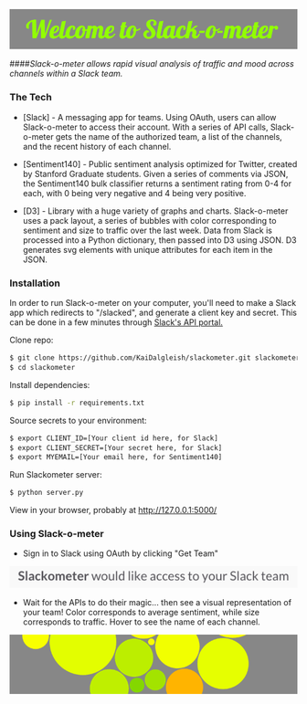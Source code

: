 ![image](/static/welcome.png)

####*Slack-o-meter allows rapid visual analysis of traffic and mood across channels within a Slack team.*




### The Tech

* [Slack] - A messaging app for teams. Using OAuth, users can allow Slack-o-meter to access their account. With a series of API calls, Slack-o-meter gets the name of the authorized team, a list of the channels, and the recent history of each channel.

* [Sentiment140] - Public sentiment analysis optimized for Twitter, created by Stanford Graduate students. Given a series of comments via JSON, the Sentiment140 bulk classifier returns a sentiment rating from 0-4 for each, with 0 being very negative and 4 being very positive. 

* [D3] - Library with a huge variety of graphs and charts. Slack-o-meter uses a pack layout, a series of bubbles with color corresponding to sentiment and size to traffic over the last week. Data from Slack is processed into a Python dictionary, then passed into D3 using JSON. D3 generates svg elements with unique attributes for each item in the JSON. 




### Installation
In order to run Slack-o-meter on your computer, you'll need to make a Slack app which redirects to "/slacked", and generate a client key and secret. This can be done in a few minutes through [Slack's API portal.](https://api.slack.com/)

Clone repo:
```sh
$ git clone https://github.com/KaiDalgleish/slackometer.git slackometer
$ cd slackometer
```

Install dependencies:
```sh
$ pip install -r requirements.txt
```

Source secrets to your environment:
```sh
$ export CLIENT_ID=[Your client id here, for Slack]
$ export CLIENT_SECRET=[Your secret here, for Slack]
$ export MYEMAIL=[Your email here, for Sentiment140]
```

Run Slackometer server:
```sh
$ python server.py
```
View in your browser, probably at http://127.0.0.1:5000/ 




### Using Slack-o-meter

- Sign in to Slack using OAuth by clicking "Get Team"

![image](/static/allow_slack.png)

- Wait for the APIs to do their magic... then see a visual representation of your team! Color corresponds to average sentiment, while size corresponds to traffic. Hover to see the name of each channel.

![image](/static/bubbles.png)

